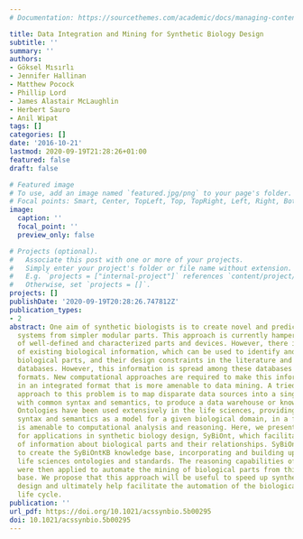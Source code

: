 ```yaml
---
# Documentation: https://sourcethemes.com/academic/docs/managing-content/

title: Data Integration and Mining for Synthetic Biology Design
subtitle: ''
summary: ''
authors:
- Göksel Mısırlı
- Jennifer Hallinan
- Matthew Pocock
- Phillip Lord
- James Alastair McLaughlin
- Herbert Sauro
- Anil Wipat
tags: []
categories: []
date: '2016-10-21'
lastmod: 2020-09-19T21:28:26+01:00
featured: false
draft: false

# Featured image
# To use, add an image named `featured.jpg/png` to your page's folder.
# Focal points: Smart, Center, TopLeft, Top, TopRight, Left, Right, BottomLeft, Bottom, BottomRight.
image:
  caption: ''
  focal_point: ''
  preview_only: false

# Projects (optional).
#   Associate this post with one or more of your projects.
#   Simply enter your project's folder or file name without extension.
#   E.g. `projects = ["internal-project"]` references `content/project/deep-learning/index.md`.
#   Otherwise, set `projects = []`.
projects: []
publishDate: '2020-09-19T20:28:26.747812Z'
publication_types:
- 2
abstract: One aim of synthetic biologists is to create novel and predictable biological
  systems from simpler modular parts. This approach is currently hampered by a lack
  of well-defined and characterized parts and devices. However, there is a wealth
  of existing biological information, which can be used to identify and characterize
  biological parts, and their design constraints in the literature and numerous biological
  databases. However, this information is spread among these databases in many different
  formats. New computational approaches are required to make this information available
  in an integrated format that is more amenable to data mining. A tried and tested
  approach to this problem is to map disparate data sources into a single data set,
  with common syntax and semantics, to produce a data warehouse or knowledge base.
  Ontologies have been used extensively in the life sciences, providing this common
  syntax and semantics as a model for a given biological domain, in a fashion that
  is amenable to computational analysis and reasoning. Here, we present an ontology
  for applications in synthetic biology design, SyBiOnt, which facilitates the modeling
  of information about biological parts and their relationships. SyBiOnt was used
  to create the SyBiOntKB knowledge base, incorporating and building upon existing
  life sciences ontologies and standards. The reasoning capabilities of ontologies
  were then applied to automate the mining of biological parts from this knowledge
  base. We propose that this approach will be useful to speed up synthetic biology
  design and ultimately help facilitate the automation of the biological engineering
  life cycle.
publication: ''
url_pdf: https://doi.org/10.1021/acssynbio.5b00295
doi: 10.1021/acssynbio.5b00295
---
```


